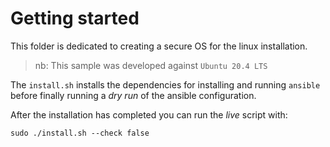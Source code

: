 # Getting started

This folder is dedicated to creating a secure OS for the linux installation.  

> nb: This sample was developed against `Ubuntu 20.4 LTS`

The `install.sh` installs the dependencies for installing and running `ansible` before finally running a *dry run* of the ansible configuration.

After the installation has completed you can run the *live* script with:

```
sudo ./install.sh --check false
```



